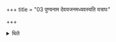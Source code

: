+++
title = "03 पुण्यनाम देवयजनमध्यवस्यति यत्रापः"

+++

<details><summary>थिते</summary>

पुण्यनाम देवयजनमध्यवस्यति यत्रापः पुरस्तात्सुखाः सूपावगाहा अनपस्वरीः ३
</details>
